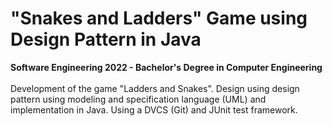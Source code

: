 # "Snakes and Ladders" Game using Design Pattern in Java
**Software Engineering 2022 - Bachelor's Degree in Computer Engineering**
<br><br>
Development of the game "Ladders and Snakes". Design using design pattern using modeling and specification language (UML) and implementation in Java. Using a DVCS (Git) and JUnit test framework.
